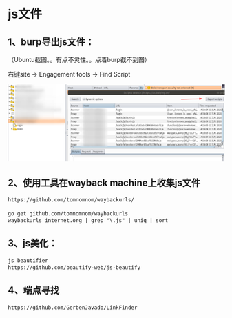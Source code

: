 # js文件

## 1、burp导出js文件： ##
（Ubuntu截图。。有点不灵性。。点着burp截不到图）

右键site ->  Engagement tools ->  Find Script

![](./js文件/1.png)

## 2、使用工具在wayback machine上收集js文件 ##

	https://github.com/tomnomnom/waybackurls/

	go get github.com/tomnomnom/waybackurls
	waybackurls internet.org | grep "\.js" | uniq | sort

## 3、js美化： ##

	js beautifier
	https://github.com/beautify-web/js-beautify

## 4、端点寻找 ##

	https://github.com/GerbenJavado/LinkFinder
	

	
